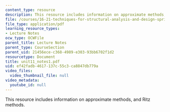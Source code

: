 ```yaml
---
content_type: resource
description: This resource includes information on approximate methods, and Ritz methods.
file: /courses/16-21-techniques-for-structural-analysis-and-design-spring-2005/ef42fadb4617137c55c3ca8847db779a_unit11_notes1.pdf
file_type: application/pdf
learning_resource_types:
- Lecture Notes
ocw_type: OCWFile
parent_title: Lecture Notes
parent_type: CourseSection
parent_uid: 21456ece-c368-4989-e303-93bb6702f1d2
resourcetype: Document
title: unit11_notes1.pdf
uid: ef42fadb-4617-137c-55c3-ca8847db779a
video_files:
  video_thumbnail_file: null
video_metadata:
  youtube_id: null
---
```

This resource includes information on approximate methods, and Ritz methods.

